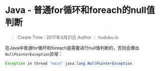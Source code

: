 

# Java - 普通for循环和foreach的null值判断

> Create Time : 2017年4月21日 Author ： huduku.io

在Java中普通for循环和foreach是需要进行null值判断的，否则会爆出`NullPointerException`异常：

```Java
Exception in thread "main" java.lang.NullPointerException
```